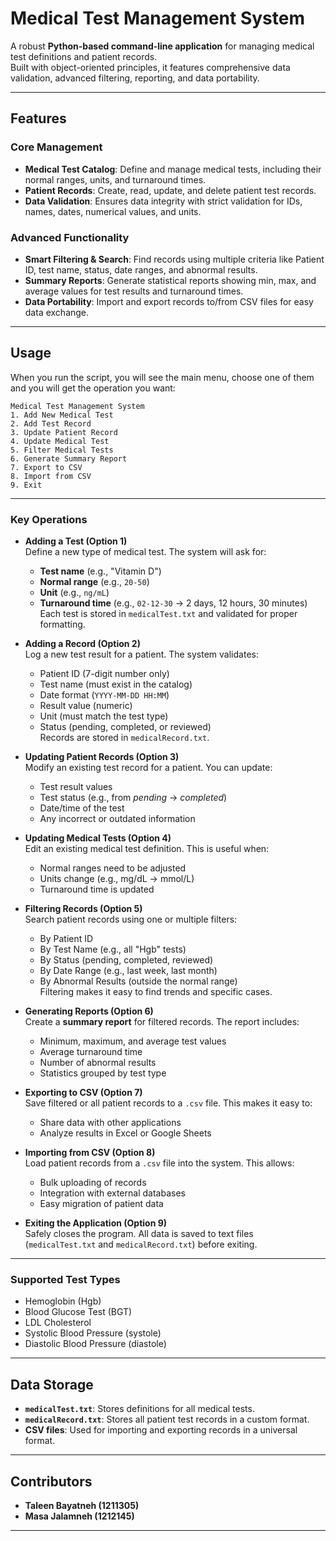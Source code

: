 #  Medical Test Management System  

A robust **Python-based command-line application** for managing medical test definitions and patient records.  
Built with object-oriented principles, it features comprehensive data validation, advanced filtering, reporting, and data portability.  

---

##  Features  

### Core Management  
- **Medical Test Catalog**: Define and manage medical tests, including their normal ranges, units, and turnaround times.  
- **Patient Records**: Create, read, update, and delete patient test records.  
- **Data Validation**: Ensures data integrity with strict validation for IDs, names, dates, numerical values, and units.  

### Advanced Functionality  
- **Smart Filtering & Search**: Find records using multiple criteria like Patient ID, test name, status, date ranges, and abnormal results.  
- **Summary Reports**: Generate statistical reports showing min, max, and average values for test results and turnaround times.  
- **Data Portability**: Import and export records to/from CSV files for easy data exchange.  

---

##  Usage

When you run the script, you will see the main menu, choose one of them and you will get the operation you want:

```
Medical Test Management System
1. Add New Medical Test
2. Add Test Record
3. Update Patient Record
4. Update Medical Test
5. Filter Medical Tests
6. Generate Summary Report
7. Export to CSV
8. Import from CSV
9. Exit
```

---

###  Key Operations  

- **Adding a Test (Option 1)**  
  Define a new type of medical test. The system will ask for:  
  - **Test name** (e.g., "Vitamin D")  
  - **Normal range** (e.g., `20-50`)  
  - **Unit** (e.g., `ng/mL`)  
  - **Turnaround time** (e.g., `02-12-30` → 2 days, 12 hours, 30 minutes)  
  Each test is stored in `medicalTest.txt` and validated for proper formatting.  

- **Adding a Record (Option 2)**  
  Log a new test result for a patient. The system validates:  
  - Patient ID (7-digit number only)  
  - Test name (must exist in the catalog)  
  - Date format (`YYYY-MM-DD HH:MM`)  
  - Result value (numeric)  
  - Unit (must match the test type)  
  - Status (pending, completed, or reviewed)  
  Records are stored in `medicalRecord.txt`.  

- **Updating Patient Records (Option 3)**  
  Modify an existing test record for a patient. You can update:  
  - Test result values  
  - Test status (e.g., from *pending* → *completed*)  
  - Date/time of the test  
  - Any incorrect or outdated information  

- **Updating Medical Tests (Option 4)**  
  Edit an existing medical test definition. This is useful when:  
  - Normal ranges need to be adjusted  
  - Units change (e.g., mg/dL → mmol/L)  
  - Turnaround time is updated  

- **Filtering Records (Option 5)**  
  Search patient records using one or multiple filters:  
  - By Patient ID  
  - By Test Name (e.g., all "Hgb" tests)  
  - By Status (pending, completed, reviewed)  
  - By Date Range (e.g., last week, last month)  
  - By Abnormal Results (outside the normal range)  
  Filtering makes it easy to find trends and specific cases.  

- **Generating Reports (Option 6)**  
  Create a **summary report** for filtered records. The report includes:  
  - Minimum, maximum, and average test values  
  - Average turnaround time  
  - Number of abnormal results  
  - Statistics grouped by test type  

- **Exporting to CSV (Option 7)**  
  Save filtered or all patient records to a `.csv` file. This makes it easy to:  
  - Share data with other applications  
  - Analyze results in Excel or Google Sheets  

- **Importing from CSV (Option 8)**  
  Load patient records from a `.csv` file into the system. This allows:  
  - Bulk uploading of records  
  - Integration with external databases  
  - Easy migration of patient data  

- **Exiting the Application (Option 9)**  
  Safely closes the program. All data is saved to text files (`medicalTest.txt` and `medicalRecord.txt`) before exiting.  

---

### Supported Test Types

* Hemoglobin (Hgb)
* Blood Glucose Test (BGT)
* LDL Cholesterol
* Systolic Blood Pressure (systole)
* Diastolic Blood Pressure (diastole)

---

##  Data Storage

* **`medicalTest.txt`**: Stores definitions for all medical tests.
* **`medicalRecord.txt`**: Stores all patient test records in a custom format.
* **CSV files**: Used for importing and exporting records in a universal format.

---

##  Contributors

* **Taleen Bayatneh (1211305)**
* **Masa Jalamneh (1212145)**

---
